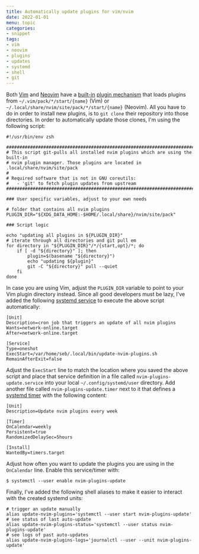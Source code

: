 ```yaml
---
title: Automatically update plugins for vim/nvim
date: 2022-01-01
menu: topic
categories:
- snippet
tags:
- vim
- neovim
- plugins
- updates
- systemd
- shell
- git
---
```


Both [Vim](https://www.vim.org/) and [Neovim](https://neovim.io/) have a [built-in](https://vimhelp.org/repeat.txt.html#packages) [plugin mechanism](https://neovim.io/doc/user/usr_05.html#plugin) that loads plugins from `~/.vim/pack/*/start/{name}` (Vim) or `~/.local/share/nvim/site/pack/*/start/{name}` (Neovim). All you have to do in order to install new plugins, is to `git clone` their repository into those directories. In order to automatically update those clones, I'm using the following script:

```shell
#!/usr/bin/env zsh

###############################################################################
# This script git-pulls all installed nvim plugins which are using the built-in
# nvim plugin manager. Those plugins are located in .local/share/nvim/site/pack
#
# Required software that is not in GNU coreutils:
#   - 'git' to fetch plugin updates from upstream
###############################################################################

### User specific variables, adjust to your own needs

# folder that contains all nvim plugins
PLUGIN_DIR="${XDG_DATA_HOME:-$HOME/.local/share}/nvim/site/pack"

### Script logic

echo "updating all plugins in ${PLUGIN_DIR}"
# iterate through all directories and git pull em
for directory in "${PLUGIN_DIR}"/*/{start,opt}/*; do
    if [ -d "${directory}" ]; then
        plugin=$(basename "${directory}")
        echo "updating ${plugin}"
        git -C "${directory}" pull --quiet
    fi
done
```

In case you are using Vim, adjust the `PLUGIN_DIR` variable to point to your Vim plugin directory instead. Since all good developers must be lazy, I've added the following [systemd service](https://www.freedesktop.org/software/systemd/man/systemd.service.html) to execute the above script automatically:

```service
[Unit]
Description=cron job that triggers an update of all nvim plugins
Wants=network-online.target
After=network-online.target

[Service]
Type=oneshot
ExecStart=/var/home/seb/.local/bin/update-nvim-plugins.sh
RemainAfterExit=false
```

Adjust the `ExecStart` line to match the location where you saved the above script and place that service definition in a file called `nvim-plugins-update.service` into your local `~/.config/systemd/user` directory. Add another file called `nvim-plugins-update.timer` next to it that defines a [systemd timer](https://www.freedesktop.org/software/systemd/man/systemd.timer.html) with the following content:

```timer
[Unit]
Description=Update nvim plugins every week

[Timer]
OnCalendar=weekly
Persistent=true
RandomizedDelaySec=5hours

[Install]
WantedBy=timers.target
```

Adjust how often you want to update the plugins you are using in the `OnCalendar` line. Enable this service/timer with:

```console
$ systemctl --user enable nvim-plugins-update
```

Finally, I've added the following shell aliases to make it easier to interact with the created systemd units:

```shell
# trigger an update manually
alias update-nvim-plugins='systemctl --user start nvim-plugins-update'
# see status of last auto-update
alias update-nvim-plugins-status='systemctl --user status nvim-plugins-update'
# see logs of past auto-updates
alias update-nvim-plugins-logs='journalctl --user --unit nvim-plugins-update'
```
